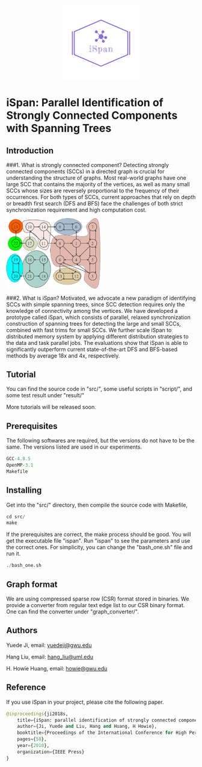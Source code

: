 <center><img src="include/logo/logo_transparent.png" alt="drawing" width="200"/></center>

# iSpan: Parallel Identification of Strongly Connected Components with Spanning Trees

## Introduction
###1. What is strongly connected component?
Detecting strongly connected components (SCCs) in a directed graph is crucial for understanding the structure of graphs. Most real-world graphs have one large SCC that contains the majority of the vertices, as well as many small SCCs whose sizes are reversely proportional to the frequency of their occurrences. For both types of SCCs, current approaches that rely on depth or breadth first search (DFS and BFS) face the challenges of both strict synchronization requirement and high computation cost. 

<img src="include/picture/scc_intro.png" alt="drawing" width="250"/>

###2. What is iSpan?
Motivated, we advocate a new paradigm of identifying SCCs with simple spanning trees, since SCC detection requires only the knowledge of connectivity among the vertices. We have developed a prototype called iSpan, which consists of parallel, relaxed synchronization construction of spanning trees for detecting the large and small SCCs, combined with fast trims for small SCCs. We further scale iSpan to distributed memory system by applying different distribution strategies to the data and task parallel jobs. The evaluations show that iSpan is able to significantly outperform current state-of-the-art DFS and BFS-based methods by average 18x and 4x, respectively.


## Tutorial
You can find the source code in "src/", some useful scripts in "script/", and some test result under "result/"

More tutorials will be released soon.

## Prerequisites
The following softwares are required, but the versions do not have to be the same. The versions listed are used in our experiments.

```javascript
GCC-4.8.5
OpenMP-3.1
Makefile
```

## Installing
Get into the "src/" directory, then compile the source code with Makefile,

```python
cd src/
make
```

If the prerequisites are correct, the make process should be good. You will get the executable file "ispan". Run "ispan" to see the parameters and use the correct ones. For simplicity, you can change the "bash_one.sh" file and run it.

```python
./bash_one.sh
```

## Graph format

We are using compressed sparse row (CSR) format stored in binaries. We provide a converter from regular text edge list to our CSR binary format. One can find the converter under "graph_converter/".  

## Authors
Yuede Ji, email: yuedeji@gwu.edu

Hang Liu, email: hang_liu@uml.edu

H. Howie Huang, email: howie@gwu.edu

## Reference
If you use iSpan in your project, please cite the following paper.

```python
@inproceedings{ji2018s,
    title={iSpan: parallel identification of strongly connected components with spanning trees},
    author={Ji, Yuede and Liu, Hang and Huang, H Howie},
    booktitle={Proceedings of the International Conference for High Performance Computing, Networking, Storage, and Analysis},
    pages={58},
    year={2018},
    organization={IEEE Press}
}
```

<!--- ## TODO
More related codes and files will be released soon.
* User guide
* Graph converter
* ...
-->
